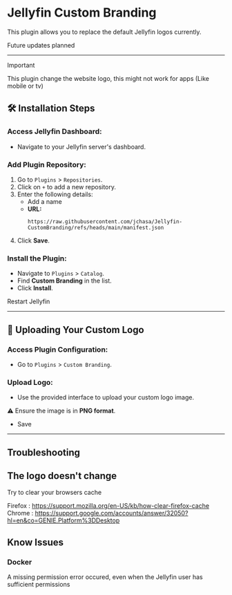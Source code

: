 # Jellyfin Custom Branding

This plugin allows you to replace the default Jellyfin logos currently.

Future updates planned

---

> [!IMPORTANT]  
> This plugin change the website logo, this might not work for apps (Like mobile or tv)

## 🛠️ Installation Steps

### Access Jellyfin Dashboard:

- Navigate to your Jellyfin server's dashboard.

### Add Plugin Repository:

1. Go to `Plugins` > `Repositories`.
2. Click on `+` to add a new repository.
3. Enter the following details:
    - Add a name
    - **URL:**
      ```
      https://raw.githubusercontent.com/jchasa/Jellyfin-CustomBranding/refs/heads/main/manifest.json
      ```
4. Click **Save**.

### Install the Plugin:

- Navigate to `Plugins` > `Catalog`.
- Find **Custom Branding** in the list.
- Click **Install**.

Restart Jellyfin

---

## 🎨 Uploading Your Custom Logo

### Access Plugin Configuration:

- Go to `Plugins` > `Custom Branding`.

### Upload Logo:

- Use the provided interface to upload your custom logo image.

⚠️ Ensure the image is in **PNG format**.

- Save
---

## Troubleshooting

## The logo doesn't change
Try to clear your browsers cache

Firefox : https://support.mozilla.org/en-US/kb/how-clear-firefox-cache
Chrome : https://support.google.com/accounts/answer/32050?hl=en&co=GENIE.Platform%3DDesktop

## Know Issues
### Docker
A missing permission error occured, even when the Jellyfin user has sufficient permissions

